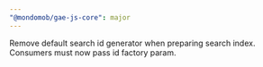 ```yaml
---
"@mondomob/gae-js-core": major
---
```


Remove default search id generator when preparing search index. Consumers must now pass id factory param.

